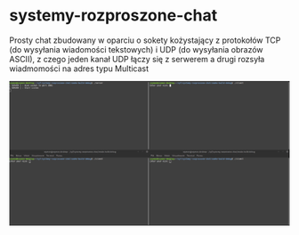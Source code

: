 # systemy-rozproszone-chat

Prosty chat zbudowany w oparciu o sokety kożystający z protokołów TCP (do wysyłania wiadomości tekstowych) i UDP (do wysyłania obrazów ASCII), z czego jeden kanał UDP łączy się z serwerem a drugi rozsyła wiadmomości na adres typu Multicast

![Podgląd działania systemu](https://github.com/szymonSumara/systemy-rozproszone-chat/blob/main/app-preview.gif)
